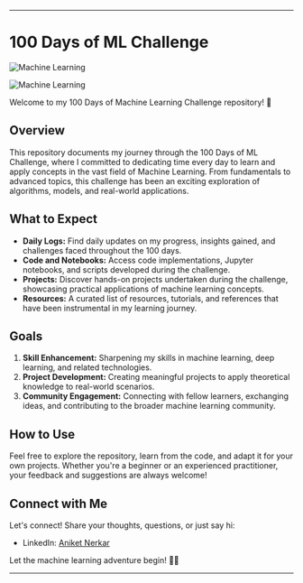 
---

# 100 Days of ML Challenge

![Machine Learning](https://img.shields.io/badge/Machine%20Learning-100%20Days%20Challenge-brightgreen)

![Machine Learning](https://media.geeksforgeeks.org/wp-content/uploads/20230505175603/100-Days-of-Machine-Learning.webp)

Welcome to my 100 Days of Machine Learning Challenge repository! 🚀

## Overview
This repository documents my journey through the 100 Days of ML Challenge, where I committed to dedicating time every day to learn and apply concepts in the vast field of Machine Learning. From fundamentals to advanced topics, this challenge has been an exciting exploration of algorithms, models, and real-world applications.

## What to Expect
- **Daily Logs:** Find daily updates on my progress, insights gained, and challenges faced throughout the 100 days.
- **Code and Notebooks:** Access code implementations, Jupyter notebooks, and scripts developed during the challenge.
- **Projects:** Discover hands-on projects undertaken during the challenge, showcasing practical applications of machine learning concepts.
- **Resources:** A curated list of resources, tutorials, and references that have been instrumental in my learning journey.

## Goals
1. **Skill Enhancement:** Sharpening my skills in machine learning, deep learning, and related technologies.
2. **Project Development:** Creating meaningful projects to apply theoretical knowledge to real-world scenarios.
3. **Community Engagement:** Connecting with fellow learners, exchanging ideas, and contributing to the broader machine learning community.

## How to Use
Feel free to explore the repository, learn from the code, and adapt it for your own projects. Whether you're a beginner or an experienced practitioner, your feedback and suggestions are always welcome!

## Connect with Me
Let's connect! Share your thoughts, questions, or just say hi:
- LinkedIn: [Aniket Nerkar](https://www.linkedin.com/in/aniket-nerkar-42193825a/)

Let the machine learning adventure begin! 🤖✨

---

